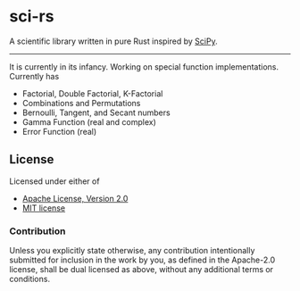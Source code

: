 # sci-rs

A scientific library written in pure Rust inspired by [SciPy].

---
It is currently in its infancy. Working on special function implementations. Currently has
- Factorial, Double Factorial, K-Factorial
- Combinations and Permutations
- Bernoulli, Tangent, and Secant numbers
- Gamma Function (real and complex)
- Error Function (real)

## License

Licensed under either of 
- [Apache License, Version 2.0]
- [MIT license]

### Contribution
Unless you explicitly state otherwise, any contribution intentionally submitted for inclusion in the work by you, as defined in the Apache-2.0 license, shall be dual licensed as above, without any additional terms or conditions.

[References]: <>
[SciPy]: https://scipy.org/
[Apache License, Version 2.0]: https://www.apache.org/licenses/LICENSE-2.0
[MIT license]: https://opensource.org/license/mit/
